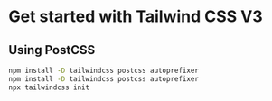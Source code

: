 # Get started with Tailwind CSS V3
## Using PostCSS

```sh
npm install -D tailwindcss postcss autoprefixer
npm install -D tailwindcss postcss autoprefixer
npx tailwindcss init
```